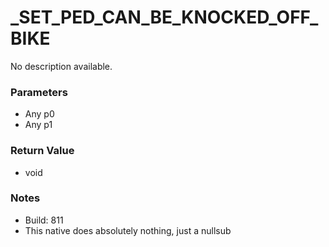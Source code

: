 # _SET_PED_CAN_BE_KNOCKED_OFF_BIKE

No description available.

### Parameters
* Any p0
* Any p1

### Return Value
* void

### Notes
* Build: 811
* This native does absolutely nothing, just a nullsub

